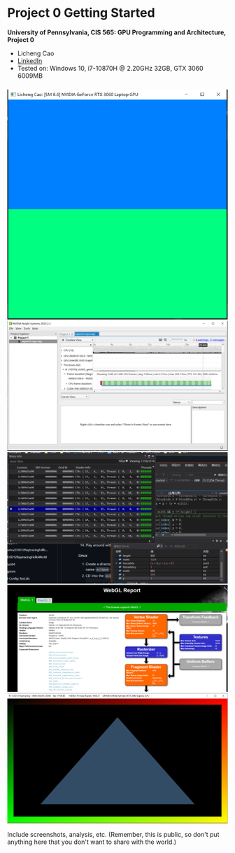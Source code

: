 Project 0 Getting Started
====================

**University of Pennsylvania, CIS 565: GPU Programming and Architecture, Project 0**

* Licheng Cao
* [LinkedIn](https://www.linkedin.com/in/licheng-cao-6a523524b/)
* Tested on: Windows 10, i7-10870H @ 2.20GHz 32GB, GTX 3060 6009MB

###
![](images/捕获.PNG)
![](images/3_1_2.PNG)
![](images/3_1_3.PNG)
![](images/3_2.PNG)
![](images/3_3.PNG)

Include screenshots, analysis, etc. (Remember, this is public, so don't put
anything here that you don't want to share with the world.)


